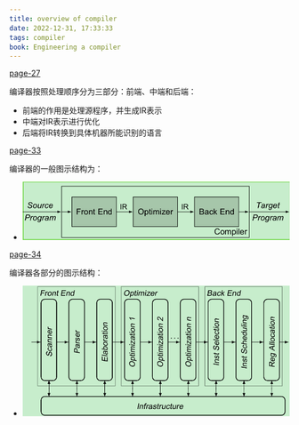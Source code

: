 ```yaml
---
title: overview of compiler
date: 2022-12-31, 17:33:33
tags: compiler
book: Engineering a compiler
---
```


[page-27](bookxnotepro://opennote/?nb={b7f4e0c6-1a2e-4ef0-9121-1eeb029d1870}&book=21548d9f83b3ce5d353a8baccff171a2&page=26&x=337&y=232&id=12&uuid=a6b7dc0d58d5aa8dd1c84bacfe2a7234)

编译器按照处理顺序分为三部分：前端、中端和后端：
- 前端的作用是处理源程序，并生成IR表示
- 中端对IR表示进行优化
- 后端将IR转换到具体机器所能识别的语言

[page-33](bookxnotepro://opennote/?nb={b7f4e0c6-1a2e-4ef0-9121-1eeb029d1870}&book=21548d9f83b3ce5d353a8baccff171a2&page=32&x=330&y=262&id=19&uuid=69dd411a8a350d53827268cfe07a16b0)

编译器的一般图示结构为：
- ![assets/images/编译器结构.png](/assets/images/编译器一般结构.png)


[page-34](bookxnotepro://opennote/?nb={b7f4e0c6-1a2e-4ef0-9121-1eeb029d1870}&book=21548d9f83b3ce5d353a8baccff171a2&page=33&x=207&y=160&id=20&uuid=cb866ff7791f95c110c519401d2af752)

编译器各部分的图示结构：
- ![assets/images/编译器结构.png](/assets/images/编译器具体结构.png)

